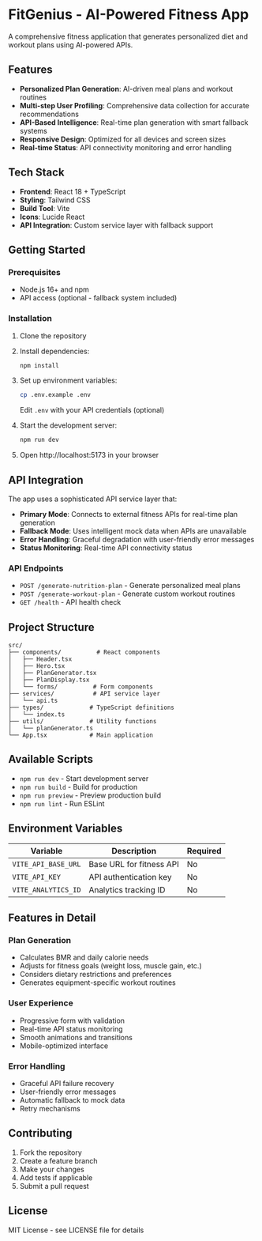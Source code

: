 # FitGenius - AI-Powered Fitness App

A comprehensive fitness application that generates personalized diet and workout plans using AI-powered APIs.

## Features

- **Personalized Plan Generation**: AI-driven meal plans and workout routines
- **Multi-step User Profiling**: Comprehensive data collection for accurate recommendations
- **API-Based Intelligence**: Real-time plan generation with smart fallback systems
- **Responsive Design**: Optimized for all devices and screen sizes
- **Real-time Status**: API connectivity monitoring and error handling

## Tech Stack

- **Frontend**: React 18 + TypeScript
- **Styling**: Tailwind CSS
- **Build Tool**: Vite
- **Icons**: Lucide React
- **API Integration**: Custom service layer with fallback support

## Getting Started

### Prerequisites

- Node.js 16+ and npm
- API access (optional - fallback system included)

### Installation

1. Clone the repository
2. Install dependencies:
   ```bash
   npm install
   ```

3. Set up environment variables:
   ```bash
   cp .env.example .env
   ```
   Edit `.env` with your API credentials (optional)

4. Start the development server:
   ```bash
   npm run dev
   ```

5. Open http://localhost:5173 in your browser

## API Integration

The app uses a sophisticated API service layer that:

- **Primary Mode**: Connects to external fitness APIs for real-time plan generation
- **Fallback Mode**: Uses intelligent mock data when APIs are unavailable
- **Error Handling**: Graceful degradation with user-friendly error messages
- **Status Monitoring**: Real-time API connectivity status

### API Endpoints

- `POST /generate-nutrition-plan` - Generate personalized meal plans
- `POST /generate-workout-plan` - Generate custom workout routines
- `GET /health` - API health check

## Project Structure

```
src/
├── components/          # React components
│   ├── Header.tsx
│   ├── Hero.tsx
│   ├── PlanGenerator.tsx
│   ├── PlanDisplay.tsx
│   └── forms/          # Form components
├── services/           # API service layer
│   └── api.ts
├── types/             # TypeScript definitions
│   └── index.ts
├── utils/             # Utility functions
│   └── planGenerator.ts
└── App.tsx            # Main application
```

## Available Scripts

- `npm run dev` - Start development server
- `npm run build` - Build for production
- `npm run preview` - Preview production build
- `npm run lint` - Run ESLint

## Environment Variables

| Variable | Description | Required |
|----------|-------------|----------|
| `VITE_API_BASE_URL` | Base URL for fitness API | No |
| `VITE_API_KEY` | API authentication key | No |
| `VITE_ANALYTICS_ID` | Analytics tracking ID | No |

## Features in Detail

### Plan Generation
- Calculates BMR and daily calorie needs
- Adjusts for fitness goals (weight loss, muscle gain, etc.)
- Considers dietary restrictions and preferences
- Generates equipment-specific workout routines

### User Experience
- Progressive form with validation
- Real-time API status monitoring
- Smooth animations and transitions
- Mobile-optimized interface

### Error Handling
- Graceful API failure recovery
- User-friendly error messages
- Automatic fallback to mock data
- Retry mechanisms

## Contributing

1. Fork the repository
2. Create a feature branch
3. Make your changes
4. Add tests if applicable
5. Submit a pull request

## License

MIT License - see LICENSE file for details